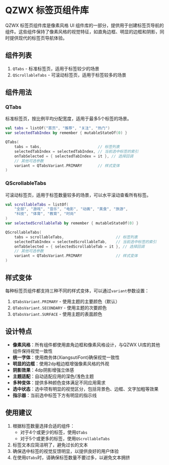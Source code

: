 # QZWX 标签页组件库

QZWX 标签页组件库是像素风格 UI 组件库的一部分，提供用于创建标签页导航的组件。这些组件保持了像素风格的视觉特征，如直角边框、明显的边框和阴影，同时提供现代的标签页导航体验。

## 组件列表

1. `QTabs` - 标准标签页，适用于标签较少的场景
2. `QScrollableTabs` - 可滚动标签页，适用于标签较多的场景

## 组件用法

### QTabs

标准标签页，按比例平均分配宽度，适用于最多5个标签的场景。

```kotlin
val tabs = listOf("首页", "推荐", "关注", "热门")
var selectedTabIndex by remember { mutableStateOf(0) }

QTabs(
    tabs = tabs,                         // 标签列表
    selectedTabIndex = selectedTabIndex, // 当前选中标签的索引
    onTabSelected = { selectedTabIndex = it }, // 选择回调
    // 其他可选参数
    variant = QTabsVariant.PRIMARY       // 样式变体
)
```

### QScrollableTabs

可滚动标签页，适用于标签数量较多的场景，可以水平滚动查看所有标签。

```kotlin
val scrollableTabs = listOf(
    "全部", "游戏", "音乐", "电影", "动画", "美食", "旅游", 
    "科技", "体育", "教育", "时尚"
)
var selectedScrollableTab by remember { mutableStateOf(0) }

QScrollableTabs(
    tabs = scrollableTabs,                       // 标签列表
    selectedTabIndex = selectedScrollableTab,    // 当前选中标签的索引
    onTabSelected = { selectedScrollableTab = it }, // 选择回调
    // 其他可选参数
    variant = QTabsVariant.PRIMARY               // 样式变体
)
```

## 样式变体

每种标签页组件都支持三种不同的样式变体，可以通过`variant`参数设置：

1. `QTabsVariant.PRIMARY` - 使用主题的主要颜色（默认）
2. `QTabsVariant.SECONDARY` - 使用主题的次要颜色
3. `QTabsVariant.SURFACE` - 使用主题的表面颜色

## 设计特点

- **像素风格**：所有组件都使用直角边框和像素风格设计，与QZWX UI库的其他组件保持视觉一致性
- **统一字体**：使用商务体(XiangsutiFont)确保视觉一致性
- **明显的边框**：使用2dp粗边框增强像素风格的外观
- **阴影效果**：4dp阴影增强立体感
- **主题适配**：自动适配应用的深色/浅色主题
- **多种变体**：提供多种颜色变体满足不同应用需求
- **选中状态**：选中项有明显的视觉区分，包括背景色、边框、文字加粗等效果
- **指示器**：当前选中标签下方有明显的指示线

## 使用建议

1. 根据标签数量选择合适的组件：
   - 对于4个或更少的标签，使用`QTabs`
   - 对于5个或更多的标签，使用`QScrollableTabs`
2. 标签文本应简洁明了，避免过长的文本
3. 确保选中标签的视觉反馈明显，以提供良好的用户体验
4. 在使用`QTabs`时，请确保标签数量不要过多，以避免文本拥挤 